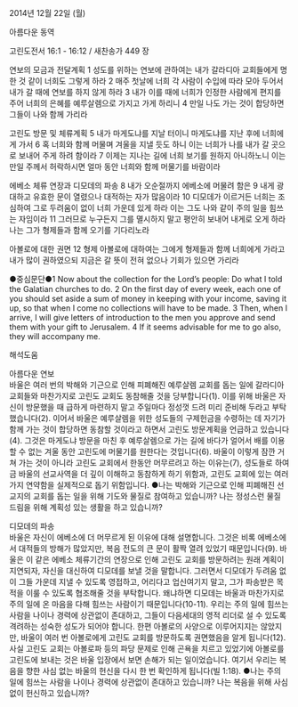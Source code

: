 2014년 12월 22일 (월)

아름다운 동역



고린도전서 16:1 - 16:12 / 새찬송가 449 장


연보의 모금과 전달계획
1 성도를 위하는 연보에 관하여는 내가 갈라디아 교회들에게 명한 것 같이 너희도 그렇게 하라 2 매주 첫날에 너희 각 사람이 수입에 따라 모아 두어서 내가 갈 때에 연보를 하지 않게 하라 3 내가 이를 때에 너희가 인정한 사람에게 편지를 주어 너희의 은혜를 예루살렘으로 가지고 가게 하리니 4 만일 나도 가는 것이 합당하면 그들이 나와 함께 가리라 

고린도 방문 및 체류계획
5 내가 마게도냐를 지날 터이니 마게도냐를 지난 후에 너희에게 가서 6 혹 너희와 함께 머물며 겨울을 지낼 듯도 하니 이는 너희가 나를 내가 갈 곳으로 보내어 주게 하려 함이라 7 이제는 지나는 길에 너희 보기를 원하지 아니하노니 이는 만일 주께서 허락하시면 얼마 동안 너희와 함께 머물기를 바람이라 

에베소 체류 연장과 디모데의 파송
8 내가 오순절까지 에베소에 머물려 함은 9 내게 광대하고 유효한 문이 열렸으나 대적하는 자가 많음이라 10 디모데가 이르거든 너희는 조심하여 그로 두려움이 없이 너희 가운데 있게 하라 이는 그도 나와 같이 주의 일을 힘쓰는 자임이라 11 그러므로 누구든지 그를 멸시하지 말고 평안히 보내어 내게로 오게 하라 나는 그가 형제들과 함께 오기를 기다리노라 

아볼로에 대한 권면
12 형제 아볼로에 대하여는 그에게 형제들과 함께 너희에게 가라고 내가 많이 권하였으되 지금은 갈 뜻이 전혀 없으나 기회가 있으면 가리라 

●중심문단●1 Now about the collection for the Lord’s people: Do what I told the Galatian churches to do. 2 On the first day of every week, each one of you should set aside a sum of money in keeping with your income, saving it up, so that when I come no collections will have to be made. 3 Then, when I arrive, I will give letters of introduction to the men you approve and send them with your gift to Jerusalem. 4 If it seems advisable for me to go also, they will accompany me.

해석도움





아름다운 연보  
바울은 여러 번의 박해와 기근으로 인해 피폐해진 예루살렘 교회를 돕는 일에 갈라디아 교회들와 마찬가지로 고린도 교회도 동참해줄 것을 당부합니다(1). 이를 위해 바울은 자신이 방문했을 때 급하게 마련하지 말고 주일마다 정성껏 드려 미리 준비해 두라고 부탁했습니다(2). 이어서 바울은 예루살렘을 위한 성도들의 구제헌금을 수령하는 데 자기가 함께 가는 것이 합당하면 동참할 것이라고 하면서 고린도 방문계획을 언급하고 있습니다(4). 그것은 마게도냐 방문을 마친 후 예루살렘으로 가는 길에 바다가 얼어서 배를 이용할 수 없는 겨울 동안 고린도에 머물기를 원한다는 것입니다(6). 바울이 이렇게 잠깐 거쳐 가는 것이 아니라 고린도 교회에서 한동안 머무르려고 하는 이유는(7), 성도들로 하여금 바울의 선교사역을 더 깊이 이해하고 동참하게 하기 위함과, 고린도 교회에 있는 여러 가지 연약함을 실제적으로 돕기 위함입니다. 
●나는 박해와 기근으로 인해 피폐해진 선교지의 교회를 돕는 일을 위해 기도와 물질로 참여하고 있습니까? 나는 정성스런 물질 드림을 위해 계획성 있는 생활을 하고 있습니까?

디모데의 파송  
바울은 자신이 에베소에 더 머무르게 된 이유에 대해 설명합니다. 그것은 비록 에베소에서 대적들의 방해가 많았지만, 복음 전도의 큰 문이 활짝 열려 있었기 때문입니다(9). 바울은 이 같은 에베소 체류기간의 연장으로 인해 고린도 교회를 방문하려는 원래 계획이 지연되자, 자신을 대신하여 디모데를 보낼 것을 말합니다. 그러면서 디모데가 두려움 없이 그들 가운데 지낼 수 있도록 영접하고, 어리다고 업신여기지 말고, 그가 파송받은 목적을 이룰 수 있도록 협조해줄 것을 부탁합니다. 왜냐하면 디모데는 바울과 마찬가지로 주의 일에 온 마음을 다해 힘쓰는 사람이기 때문입니다(10-11). 우리는 주의 일에 힘쓰는 사람을 나이나 경력에 상관없이 존대하고, 그들이 다음세대의 영적 리더로 설 수 있도록 격려하는 성숙한 성도가 되어야 합니다. 한편 아볼로의 사양으로 이루어지지는 않았지만, 바울이 여러 번 아볼로에게 고린도 교회를 방문하도록 권면했음을 알게 됩니다(12). 사실 고린도 교회는 아볼로파 등의 파당 문제로 인해  곤욕을 치르고 있었기에 아볼로를 고린도에 보내는 것은 바울 입장에서 보면 손해가 되는 일이었습니다. 여기서 우리는 복음을 향한 사심 없는 바울의 헌신을 다시 한 번 확인하게 됩니다(빌 1:18). 
●나는 주의 일에 힘쓰는 사람을 나이나 경력에 상관없이 존대하고 있습니까? 나는 복음을 위해 사심 없이 헌신하고 있습니까?